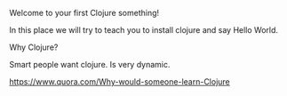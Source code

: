 Welcome to your first Clojure something!

In this place we will try to teach you to install clojure and say Hello World.

Why Clojure?

Smart people want clojure.
Is very dynamic.

https://www.quora.com/Why-would-someone-learn-Clojure